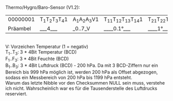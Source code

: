 Thermo/Hygro/Baro-Sensor (V1.2):  
  
    
    
<table cellspacing="2" cellpadding="2" border="0">
<tr>
	<td align="center" valign="top">00000001</td>
	<td>T<SUB>1</SUB>T<SUB>2</SUB>T<SUB>3</SUB>T<SUB>4</SUB>1</td>
	<td>A<SUB>1</SUB>A<SUB>2</SUB>A<SUB>3</SUB>V1</td>
	<td>T<SUB>11</SUB>T<SUB>12</SUB>T<SUB>13</SUB>T<SUB>14</SUB>1</td>
	<td>T<SUB>21</SUB>T<SUB>22</SUB>T<SUB>23</SUB>T<SUB>24</SUB>1</td>
	<td>T<SUB>31</SUB>T<SUB>32</SUB>T<SUB>33</SUB>T<SUB>34</SUB>1</td>
	<td>F<SUB>11</SUB>F<SUB>12</SUB>F<SUB>13</SUB>F<SUB>14</SUB>1</td>
	<td>F<SUB>21</SUB>F<SUB>22</SUB>F<SUB>23</SUB>F<SUB>24</SUB>1</td>
	<td>F<SUB>31</SUB>F<SUB>32</SUB>F<SUB>33</SUB>F<SUB>34</SUB>1</td>
	<td>B<SUB>11</SUB>B<SUB>12</SUB>B<SUB>13</SUB>B<SUB>14</SUB>1</td>
	<td>B<SUB>21</SUB>B<SUB>22</SUB>B<SUB>23</SUB>B<SUB>24</SUB>1</td>
	<td>B<SUB>31</SUB>B<SUB>32</SUB>B<SUB>33</SUB>B<SUB>34</SUB>1</td>
	<td>N<SUB>1</SUB>N<SUB>2</SUB>N<SUB>3</SUB>N<SUB>4</SUB>1</td>
	<td>Q<SUB>1</SUB>Q<SUB>2</SUB>Q<SUB>3</SUB>Q<SUB>4</SUB>1</td>
	<td>S<SUB>1</SUB>S<SUB>2</SUB>S<SUB>3</SUB>S<SUB>4</SUB>1</td>
</tr>
<tr>
	<td>Präambel</td>
	<td>___4___</td>
	<td>_0..7_V</td>
	<td>____0.1°___</td>
	<td>____1°_____</td>
	<td>____10°____</td>
	<td>____0.1%___</td>
	<td>____1%_____</td>
	<td>____10%____</td>
	<td>____1 hPa__</td>
	<td>___10 hPa__</td>
	<td>__100 hPa__</td>
	<td>__Null__</td>
	<td>_Check_</td>
	<td>_Summe_</td>
</tr>
</table>
</P>

<P><br>V: Vorzeichen Temperatur (1 = negativ)<br>
T<SUB>1</SUB>..T<SUB>3</SUB>: 3 * 4Bit Temperatur (BCD)<br>
F<SUB>1</SUB>..F<SUB>3</SUB>: 3 * 4Bit Feuchte (BCD)<br>
B<SUB>1</SUB>..B<SUB>3</SUB>: 3 * 4Bit Luftdruck (BCD) - 200 hPa. Da mit 3 BCD-Ziffern nur ein Bereich bis 999 hPa möglich ist, werden 200 hPa als Offset abgezogen, sodass ein Messbereich von 200 hPa bis 1199 hPa entsteht.<br>
Warum das letzte Nibble vor den Checksummen NULL sein muss, verstehe ich nicht. Wahrscheinlich war es für die Tausenderstelle des Luftdrucks reserviert.</P></tt>

